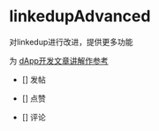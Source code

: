 # linkedupAdvanced
对linkedup进行改进，提供更多功能
 
为 [dApp开发文章讲解作参考](https://github.com/NeutronStarDAO/ConstellationBook-Chinese/blob/main/src/9.Dapp%E5%BC%80%E5%8F%91/1.%E5%BC%80%E5%8F%91Dapp.md)

- [] 发帖

- [] 点赞

- [] 评论

